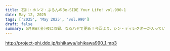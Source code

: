 ```yaml
---
title: 石川・ホンマ・ぶるんのBe-SIDE Your Life! vol.990-1
date: May 12, 2025
tags: ['2025', 'May 2025', 'vol.990']
draft: false
summary: 5月9日(金)夜に収録、なるハヤで更新！今回より、シン・ディレクターが入っています。よろしくお願いいたします。さて、ゴールデン・ウィークも終わり、石川代表も世間と同様お仕事に邁進する......ハズでしたが？
---
```


http://project-phi.ddo.jp/ishikawa/ishikawa990_1.mp3